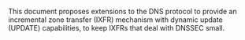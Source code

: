 This document proposes extensions to the DNS protocol to provide an
incremental zone transfer (IXFR) mechanism with dynamic update (UPDATE)
capabilities, to keep IXFRs that deal with DNSSEC small.
